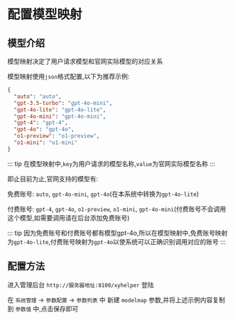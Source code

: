 # 配置模型映射

## 模型介绍

模型映射决定了用户请求模型和官网实际模型的对应关系

模型映射使用`json`格式配置,以下为推荐示例:

```json
{
  "auto": "auto",
  "gpt-3.5-turbo": "gpt-4o-mini",
  "gpt-4o-lite": "gpt-4o-lite",
  "gpt-4o-mini": "gpt-4o-mini",
  "gpt-4": "gpt-4",
  "gpt-4o": "gpt-4o",
  "o1-preview": "o1-preview",
  "o1-mini": "o1-mini"
}
```
::: tip
在模型映射中,`key`为用户请求的模型名称,`value`为官网实际模型名称
:::

即止目前为止,官网支持的模型有:

免费账号: `auto`, `gpt-4o-mini`,  `gpt-4o`(在本系统中转换为`gpt-4o-lite`)

付费账号: `gpt-4`, `gpt-4o`, `o1-preview`, `o1-mini`, `gpt-4o-mini`(付费账号不会调用这个模型,如需要调用请在后台添加免费账号)

::: tip
因为免费账号和付费账号都有模型gpt-4o,所以在模型映射中,免费账号映射为`gpt-4o-lite`,付费账号映射为`gpt-4o`以使系统可以正确识别调用对应的账号
:::

## 配置方法 

进入管理后台 `http://服务器地址:8100/xyhelper` 登陆

在 `系统管理` -> `参数配置` -> `参数列表` 中 新建 `modelmap` 参数,并将上述示例内容复制到 `参数值` 中,点击保存即可

